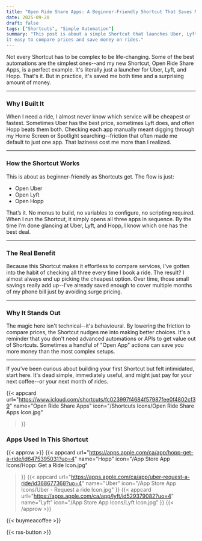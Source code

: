 ```yaml
---
title: "Open Ride Share Apps: A Beginner-Friendly Shortcut That Saves Me Money"
date: 2025-09-20
draft: false
tags: ["Shortcuts", "Simple Automation"]
summary: "This post is about a simple Shortcut that launches Uber, Lyft, and Hopp, making 
it easy to compare prices and save money on rides."
---
```


Not every Shortcut has to be complex to be life-changing. Some of the best automations are 
the simplest ones--and my new Shortcut, Open Ride Share Apps, is a perfect example. It's 
literally just a launcher for Uber, Lyft, and Hopp. That's it. But in practice, it's saved 
me both time and a surprising amount of money.

----

### Why I Built It

When I need a ride, I almost never know which service will be cheapest or fastest. Sometimes 
Uber has the best price, sometimes Lyft does, and often Hopp beats them both. Checking each 
app manually meant digging through my Home Screen or Spotlight searching--friction that often 
made me default to just one app. That laziness cost me more than I realized.

----

### How the Shortcut Works

This is about as beginner-friendly as Shortcuts get. The flow is just:

- Open Uber
- Open Lyft
- Open Hopp

That’s it. No menus to build, no variables to configure, no scripting required. When I run 
the Shortcut, it simply opens all three apps in sequence. By the time I’m done glancing at 
Uber, Lyft, and Hopp, I know which one has the best deal.

----

### The Real Benefit

Because this Shortcut makes it effortless to compare services, I've gotten into the habit 
of checking all three every time I book a ride. The result? I almost always end up picking 
the cheapest option. Over time, those small savings really add up--I've already saved enough 
to cover multiple months of my phone bill just by avoiding surge pricing.

-----

### Why It Stands Out

The magic here isn't technical--it's behavioural. By lowering the friction to compare prices, 
the Shortcut nudges me into making better choices. It's a reminder that you don't need advanced 
automations or APIs to get value out of Shortcuts. Sometimes a handful of "Open App" actions 
can save you more money than the most complex setups.

----

If you've been curious about building your first Shortcut but felt intimidated, start here. 
It's dead simple, immediately useful, and might just pay for your next coffee--or your next 
month of rides.

{{< appcard 
    url="https://www.icloud.com/shortcuts/fc023997f4684f57987fee0f4802cf39" 
    name="Open Ride Share Apps" 
    icon="/Shortcuts Icons/Open Ride Share Apps Icon.jpg" 
>}}

### Apps Used In This Shortcut

{{< approw >}}
{{< appcard 
    url="https://apps.apple.com/ca/app/hopp-get-a-ride/id6475395031?uo=4" 
    name="Hopp" 
    icon="/App Store App Icons/Hopp: Get a Ride Icon.jpg" 
>}}
{{< appcard 
    url="https://apps.apple.com/ca/app/uber-request-a-ride/id368677368?uo=4" 
    name="Uber" 
    icon="/App Store App Icons/Uber - Request a ride Icon.jpg" 
>}}
{{< appcard 
    url="https://apps.apple.com/ca/app/lyft/id529379082?uo=4" 
    name="Lyft" 
    icon="/App Store App Icons/Lyft Icon.jpg" 
>}}
{{< /approw >}}

{{< buymeacoffee >}}

{{< rss-button >}}